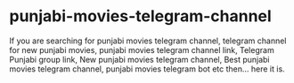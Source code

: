 # punjabi-movies-telegram-channel
If you are searching for punjabi movies telegram channel, telegram channel for new punjabi movies, punjabi movies telegram channel link, Telegram Punjabi group link, New punjabi movies telegram channel, Best punjabi movies telegram channel, punjabi movies telegram bot etc then... here it is.
